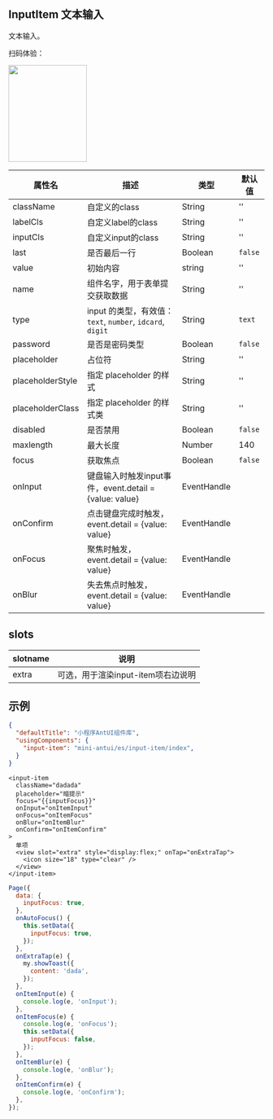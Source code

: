 ## InputItem 文本输入

文本输入。

扫码体验：

<img src="https://gw.alipayobjects.com/zos/rmsportal/HoUOLnPEOaymuHlbeyqR.jpeg" width="154" height="190" />

| 属性名 | 描述 | 类型 | 默认值 |
|----|----|----|----|
|className| 自定义的class | String| '' |
|labelCls| 自定义label的class | String | '' |
|inputCls| 自定义input的class | String | '' |
|last| 是否最后一行 | Boolean | `false` |
|value| 初始内容 | string | '' |
|name| 组件名字，用于表单提交获取数据	 | String | '' |
|type | input 的类型，有效值：`text`, `number`, `idcard`, `digit`	| String |`text` |
|password| 是否是密码类型	 | Boolean | `false` |
|placeholder | 占位符	 | String | '' |
|placeholderStyle | 指定 placeholder 的样式 | String | '' |
|placeholderClass | 指定 placeholder 的样式类 | String | '' |
|disabled | 是否禁用	 | Boolean | `false` |
|maxlength | 最大长度	 | Number | 140 |
|focus | 获取焦点	 | Boolean | `false` |
|onInput | 键盘输入时触发input事件，event.detail = {value: value}	 | EventHandle |  |
|onConfirm | 点击键盘完成时触发，event.detail = {value: value} | EventHandle |  |
|onFocus | 聚焦时触发，event.detail = {value: value} | EventHandle |  |
|onBlur | 失去焦点时触发，event.detail = {value: value} | EventHandle |  |

## slots

| slotname | 说明 |
|----|----|
|extra | 可选，用于渲染input-item项右边说明|

## 示例

```json
{
  "defaultTitle": "小程序AntUI组件库",
  "usingComponents": {
    "input-item": "mini-antui/es/input-item/index",
  }
}
```

```axml
<input-item
  className="dadada"
  placeholder="暗提示"
  focus="{{inputFocus}}"
  onInput="onItemInput"
  onFocus="onItemFocus"
  onBlur="onItemBlur"
  onConfirm="onItemConfirm"
>
  单项
  <view slot="extra" style="display:flex;" onTap="onExtraTap">
    <icon size="18" type="clear" />
  </view>
</input-item>
```

```javascript
Page({
  data: {
    inputFocus: true,
  },
  onAutoFocus() {
    this.setData({
      inputFocus: true,
    });
  },
  onExtraTap(e) {
    my.showToast({
      content: 'dada',
    });
  },
  onItemInput(e) {
    console.log(e, 'onInput');
  },
  onItemFocus(e) {
    console.log(e, 'onFocus');
    this.setData({
      inputFocus: false,
    });
  },
  onItemBlur(e) {
    console.log(e, 'onBlur');
  },
  onItemConfirm(e) {
    console.log(e, 'onConfirm');
  },
});
```

